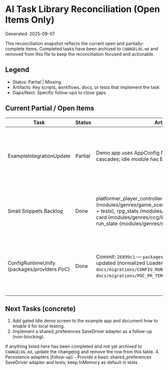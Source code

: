 # AI Task Library Reconciliation (Open Items Only)

Generated: 2025-09-07

This reconciliation snapshot reflects the current open and partially-complete items. Completed tasks have been archived to `CHANGELOG.md` and removed from this file to keep the reconciliation focused and actionable.

## Legend

-    Status: Partial | Missing
-    Artifacts: Key scripts, workflows, docs, or tests that implement the task
-    Gaps/Next: Specific follow-ups to close gaps

## Current Partial / Open Items

| Task                     | Status  | Artifacts (current)                                                                                                                                                                                                                                                                              | Gaps / Next                                                              |
| ------------------------ | ------- | ------------------------------------------------------------------------------------------------------------------------------------------------------------------------------------------------------------------------------------------------------------------------------------------------ | ------------------------------------------------------------------------ |
| ExampleIntegrationUpdate | Partial | Demo app uses AppConfig flags; match demo updated with cascades; idle module has ECS stub + tests                                                                                                                                                                                                | Add idle ECS demo screen behind feature flag and document example README |
| Small Snippets Backlog   | Done    | platformer_player_controller (modules/genres/game_scenes/src/platformer/player_controller.dart + tests), rpg_stats (modules/genres/rpg/src/stats.dart + tests), ccg card (modules/genres/ccg/lib/src/card.dart + tests), survivor run_state (modules/genres/survivor/src/run_state.dart + tests) | Archived: tests and READMEs added; no remaining small snippet migrations |
| ConfigRuntimeUnify (packages/providers PoC) | Done | Commit: `26899c1` — `packages/providers/lib/config/providers.dart` updated (normalized Loader providers, fixed await patterns). Docs: `docs/migrations/CONFIG_RUNTIME_MIGRATION_PLAN.md`, `docs/migrations/POC_PR_TEMPLATE.md`. | Merge/Push PR when approved; proceed with next package per migration plan |

## Next Tasks (concrete)

1. Add gated Idle demo screen to the example app and document how to enable it for local testing.
2. Implement a shared_preferences SaveDriver adapter as a follow-up (non-blocking).

If anything listed here has been completed and not yet archived to `CHANGELOG.md`, update the changelog and remove the row from this table. 4. Persistence adapters (follow-up) - Provide a basic shared_preferences SaveDriver adapter and tests; keep InMemory as default in tests
